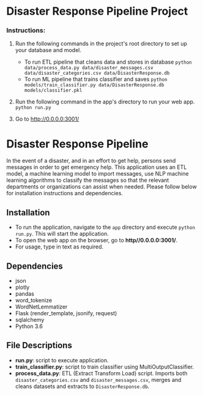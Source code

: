 # Disaster Response Pipeline Project

### Instructions:
1. Run the following commands in the project's root directory to set up your database and model.

    - To run ETL pipeline that cleans data and stores in database
        `python data/process_data.py data/disaster_messages.csv data/disaster_categories.csv data/DisasterResponse.db`
    - To run ML pipeline that trains classifier and saves
        `python models/train_classifier.py data/DisasterResponse.db models/classifier.pkl`

2. Run the following command in the app's directory to run your web app.
    `python run.py`

3. Go to http://0.0.0.0:3001/
# Disaster Response Pipeline

In the event of a disaster, and in an effort to get help, persons send messages in order to get emergency
help. This application uses an ETL model, a machine learning model to import messages, use NLP 
machine learning algorithms to classify the messages so that the relevant departments or organizations
can assist when needed. Please follow below for installation instructions and dependencies. 



## Installation

- To run the application, navigate to the `app` directory and execute `python run.py`. This will start 
the application.
- To open the web app on the browser, go to **http//0.0.0.0:3001/**.
- For usage, type in text as required.


## Dependencies

- json
- plotly
- pandas
- word_tokenize
- WordNetLemmatizer
- Flask (render_template, jsonify, request)
- sqlalchemy
- Python 3.6


## File Descriptions

- **run.py**: script to execute application.
- **train_classifier.py**: script to train classifier using MultiOutputClassifier.
- **process_data.py**: ETL (Extract Transform Load) script. Imports both `disaster_categories.csv` and
`disaster_messages.csv`, merges and cleans datasets and extracts to `DisasterResponse.db`.


